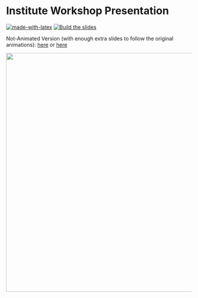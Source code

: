 # Institute Workshop Presentation

[![made-with-latex](https://img.shields.io/badge/Made%20with-LaTeX-1f425f.svg)](https://www.latex-project.org/) [![Build the slides](https://github.com/EagleoutIce/institute-2024-presentation/actions/workflows/compile.yaml/badge.svg)](https://github.com/EagleoutIce/institute-2024-presentation/actions/workflows/compile.yaml)

Not-Animated Version (with enough extra slides to follow the original animations): [here](https://media.githubusercontent.com/media/EagleoutIce/institute-2024-presentation/gh-pages/noanim_presentation.pdf) or [here](https://github.com/EagleoutIce/institute-2024-presentation/blob/gh-pages/noanim_presentation.pdf)

[<img src="https://github.com/EagleoutIce/institute-2024-presentation/blob/gh-pages/preview-01.png?raw=true" width="650"/>](https://media.githubusercontent.com/media/EagleoutIce/institute-2024-presentation/gh-pages/noanim_presentation.pdf)
